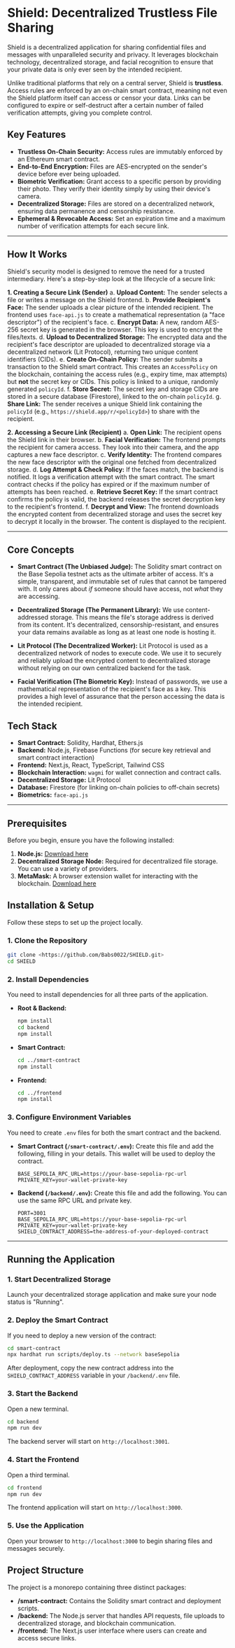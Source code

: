 # Shield: Decentralized Trustless File Sharing

Shield is a decentralized application for sharing confidential files and messages with unparalleled security and privacy. It leverages blockchain technology, decentralized storage, and facial recognition to ensure that your private data is only ever seen by the intended recipient.

Unlike traditional platforms that rely on a central server, Shield is **trustless**. Access rules are enforced by an on-chain smart contract, meaning not even the Shield platform itself can access or censor your data. Links can be configured to expire or self-destruct after a certain number of failed verification attempts, giving you complete control.

## Key Features

- **Trustless On-Chain Security:** Access rules are immutably enforced by an Ethereum smart contract.
- **End-to-End Encryption:** Files are AES-encrypted on the sender's device before ever being uploaded.
- **Biometric Verification:** Grant access to a specific person by providing their photo. They verify their identity simply by using their device's camera.
- **Decentralized Storage:** Files are stored on a decentralized network, ensuring data permanence and censorship resistance.
- **Ephemeral & Revocable Access:** Set an expiration time and a maximum number of verification attempts for each secure link.

---

## How It Works

Shield's security model is designed to remove the need for a trusted intermediary. Here's a step-by-step look at the lifecycle of a secure link:

**1. Creating a Secure Link (Sender)**
   a. **Upload Content:** The sender selects a file or writes a message on the Shield frontend.
   b. **Provide Recipient's Face:** The sender uploads a clear picture of the intended recipient. The frontend uses `face-api.js` to create a mathematical representation (a "face descriptor") of the recipient's face.
   c. **Encrypt Data:** A new, random AES-256 secret key is generated in the browser. This key is used to encrypt the files/texts.
   d. **Upload to Decentralized Storage:** The encrypted data and the recipient's face descriptor are uploaded to decentralized storage via a decentralized network (Lit Protocol), returning two unique content identifiers (CIDs).
   e. **Create On-Chain Policy:** The sender submits a transaction to the Shield smart contract. This creates an `AccessPolicy` on the blockchain, containing the access rules (e.g., expiry time, max attempts) but **not** the secret key or CIDs. This policy is linked to a unique, randomly generated `policyId`.
   f. **Store Secret:** The secret key and storage CIDs are stored in a secure database (Firestore), linked to the on-chain `policyId`.
   g. **Share Link:** The sender receives a unique Shield link containing the `policyId` (e.g., `https://shield.app/r/<policyId>`) to share with the recipient.

**2. Accessing a Secure Link (Recipient)**
   a. **Open Link:** The recipient opens the Shield link in their browser.
   b. **Facial Verification:** The frontend prompts the recipient for camera access. They look into their camera, and the app captures a new face descriptor.
   c. **Verify Identity:** The frontend compares the new face descriptor with the original one fetched from decentralized storage.
   d. **Log Attempt & Check Policy:** If the faces match, the backend is notified. It logs a verification attempt with the smart contract. The smart contract checks if the policy has expired or if the maximum number of attempts has been reached.
   e. **Retrieve Secret Key:** If the smart contract confirms the policy is valid, the backend releases the secret decryption key to the recipient's frontend.
   f. **Decrypt and View:** The frontend downloads the encrypted content from decentralized storage and uses the secret key to decrypt it locally in the browser. The content is displayed to the recipient.

---

## Core Concepts

- **Smart Contract (The Unbiased Judge):** The Solidity smart contract on the Base Sepolia testnet acts as the ultimate arbiter of access. It's a simple, transparent, and immutable set of rules that cannot be tampered with. It only cares about *if* someone should have access, not *what* they are accessing.

- **Decentralized Storage (The Permanent Library):** We use content-addressed storage. This means the file's storage address is derived from its content. It's decentralized, censorship-resistant, and ensures your data remains available as long as at least one node is hosting it.

- **Lit Protocol (The Decentralized Worker):** Lit Protocol is used as a decentralized network of nodes to execute code. We use it to securely and reliably upload the encrypted content to decentralized storage without relying on our own centralized backend for the task.

- **Facial Verification (The Biometric Key):** Instead of passwords, we use a mathematical representation of the recipient's face as a key. This provides a high level of assurance that the person accessing the data is the intended recipient.

## Tech Stack

- **Smart Contract:** Solidity, Hardhat, Ethers.js
- **Backend:** Node.js, Firebase Functions (for secure key retrieval and smart contract interaction)
- **Frontend:** Next.js, React, TypeScript, Tailwind CSS
- **Blockchain Interaction:** `wagmi` for wallet connection and contract calls.
- **Decentralized Storage:** Lit Protocol
- **Database:** Firestore (for linking on-chain policies to off-chain secrets)
- **Biometrics:** `face-api.js`

---

## Prerequisites

Before you begin, ensure you have the following installed:

1.  **Node.js:** [Download here](https://nodejs.org/)
2.  **Decentralized Storage Node:** Required for decentralized file storage. You can use a variety of providers.
3.  **MetaMask:** A browser extension wallet for interacting with the blockchain. [Download here](https://metamask.io/)

## Installation & Setup

Follow these steps to set up the project locally.

### 1. Clone the Repository

```bash
git clone <https://github.com/Babs0022/SHIELD.git>
cd SHIELD
```

### 2. Install Dependencies

You need to install dependencies for all three parts of the application.

- **Root & Backend:**
  ```bash
  npm install
  cd backend
  npm install
  ```

- **Smart Contract:**
  ```bash
  cd ../smart-contract
  npm install
  ```

- **Frontend:**
  ```bash
  cd ../frontend
  npm install
  ```

### 3. Configure Environment Variables

You need to create `.env` files for both the smart contract and the backend.

- **Smart Contract (`/smart-contract/.env`):**
  Create this file and add the following, filling in your details. This wallet will be used to deploy the contract.
  ```
  BASE_SEPOLIA_RPC_URL=https://your-base-sepolia-rpc-url
  PRIVATE_KEY=your-wallet-private-key
  ```

- **Backend (`/backend/.env`):**
  Create this file and add the following. You can use the same RPC URL and private key.
  ```
  PORT=3001
  BASE_SEPOLIA_RPC_URL=https://your-base-sepolia-rpc-url
  PRIVATE_KEY=your-wallet-private-key
  SHIELD_CONTRACT_ADDRESS=the-address-of-your-deployed-contract
  ```

---

## Running the Application

### 1. Start Decentralized Storage

Launch your decentralized storage application and make sure your node status is "Running".

### 2. Deploy the Smart Contract

If you need to deploy a new version of the contract:

```bash
cd smart-contract
npx hardhat run scripts/deploy.ts --network baseSepolia
```

After deployment, copy the new contract address into the `SHIELD_CONTRACT_ADDRESS` variable in your `/backend/.env` file.

### 3. Start the Backend

Open a new terminal.

```bash
cd backend
npm run dev
```

The backend server will start on `http://localhost:3001`.

### 4. Start the Frontend

Open a third terminal.

```bash
cd frontend
npm run dev
```

The frontend application will start on `http://localhost:3000`.

### 5. Use the Application

Open your browser to `http://localhost:3000` to begin sharing files and messages securely.

## Project Structure

The project is a monorepo containing three distinct packages:

- **/smart-contract:** Contains the Solidity smart contract and deployment scripts.
- **/backend:** The Node.js server that handles API requests, file uploads to decentralized storage, and blockchain communication.
- **/frontend:** The Next.js user interface where users can create and access secure links.

